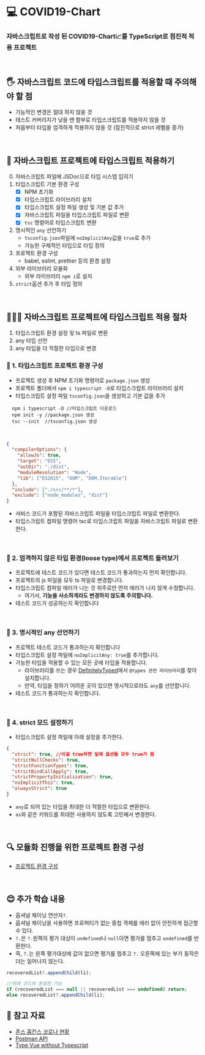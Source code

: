 # 💻 COVID19-Chart

### 자바스크립트로 작성 된 COVID19-Chart📈를 TypeScript로 점진적 적용 프로젝트

<br />

## 🖐 자바스크립트 코드에 타입스크립트를 적용할 때 주의해야 할 점

- 기능적인 변경은 절대 하지 않을 것
- 테스트 커버리지가 낮을 땐 함부로 타입스크립트를 적용하지 않을 것
- 처음부터 타입을 엄격하게 적용하지 않을 것 (점진적으로 strict 레벨을 증가)

<br />

## 📖 자바스크립트 프로젝트에 타입스크립트 적용하기

0. 자바스크립트 파일에 JSDoc으로 타입 시스텝 입히기
1. 타입스크립트 기본 환경 구성
   - [x] NPM 초기화
   - [x] 타입스크립트 라이브러리 설치
   - [x] 타입스크립트 설정 파일 생성 및 기본 값 추가
   - [x] 자바스크립트 파일을 타입스크립트 파일로 변환
   - [x] `tsc` 명령어로 타입스크립트 변환
2. 명시적인 `any` 선언하기
   - `tsconfig.json`파일에 `noImplicitAny`값을 `true`로 추가
   - 가능한 구체적인 타입으로 타입 정의
3. 프로젝트 환경 구성
   - babel, eslint, prettier 등의 환경 설정
4. 외부 라이브러리 모듈화
   - 외부 라이브러리 `npm i`로 설치
5. `strict`옵션 추가 후 타입 정의

<br />

## 👨🏻‍💻 자바스크립트 프로젝트에 타입스크립트 적용 절차

1. 타입스크립트 환경 설정 및 ts 파일로 변환
2. any 타입 선언
3. any 타입을 더 적절한 타입으로 변경

### 🏃 1. 타입스크립트 프로젝트 환경 구성

- 프로젝트 생성 후 NPM 초기화 명령어로 `package.json` 생성
- 프로젝트 폴더에서 `npm i typescript -D`로 타입스크립트 라이브러리 설치
- 타입스크립트 설정 파일 `tsconfig.json`을 생성하고 기본 값을 추가

```
  npm i typescript -D //타입스크립트 다운로드
  npm init -y //package.json 생성
  tsc --init  //tsconfig.json 생성
```

<br />

```json
{
  "compilerOptions": {
    "allowJs": true,
    "target": "ES5",
    "outDir": "./dist",
    "moduleResolution": "Node",
    "lib": ["ES2015", "DOM", "DOM.Iterable"]
  },
  "include": ["./src/**/*"],
  "exclude": ["node_modules", "dist"]
}
```

- 서비스 코드가 포함된 자바스크립트 파일을 타입스크립트 파일로 변환한다.
- 타입스크립트 컴파일 명령어 tsc로 타입스크립트 파일을 자바스크립트 파일로 변환한다.

<br />

### 🏃 2. 엄격하지 않은 타입 환경(loose type)에서 프로젝트 돌려보기

- 프로젝트에 테스트 코드가 있다면 테스트 코드가 통과하는지 먼저 확인합니다.
- 프로젝트의 js 파일을 모두 ts 파일로 변경합니다.
- 타입스크립트 컴파일 에러가 나는 것 위주로만 먼저 에러가 나지 않게 수정합니다.
  - 여기서, **기능을 사소하게라도 변경하지 않도록 주의합니다.**
- 테스트 코드가 성공하는지 확인합니다

<br />

### 🏃 3. 명시적인 any 선언하기

- 프로젝트 테스트 코드가 통과하는지 확인합니다
- 타입스크립트 설정 파일에 `noImplicitAny: true`를 추가합니다.
- 가능한 타입을 적용할 수 있는 모든 곳에 타입을 적용합니다.
  - 라이브러리를 쓰는 경우 [DefinitelyTyped](https://definitelytyped.org/)에서 `@types 관련 라이브러리`를 찾아 설치합니다.
  - 만약, 타입을 정하기 어려운 곳이 있으면 명시적으로라도 `any`를 선언합니다.
- 테스트 코드가 통과하는지 확인합니다.

<br />

### 🏃 4. strict 모드 설정하기

- 타입스크립트 설정 파일에 아래 설정을 추가한다.

```json
{
  "strict": true, //이걸 true하면 밑에 옵션들 모두 true가 됨
  "strictNullChecks": true,
  "strictFunctionTypes": true,
  "strictBindCallApply": true,
  "strictPropertyInitialization": true,
  "noImplicitThis": true,
  "alwaysStrict": true
}
```

- `any`로 되어 있는 타입을 최대한 더 적절한 타입으로 변환한다.
- `as`와 같은 키워드를 최대한 사용하지 않도록 고민해서 변경한다.

<br />

## 🔍 모듈화 진행을 위한 프로젝트 환경 구성

- [프로젝트 환경 구성]()

<br />

## 😊 추가 학습 내용

- 옵셔널 체이닝 연산자`?.`
- 옵셔널 체이닝을 사용하면 프로퍼티가 없는 중첩 객체를 에러 없이 안전하게 접근할 수 있다.
- `?.`은 `?.`왼쪽의 평가 대상이 `undefined`나 `null`이면 평가를 멈추고 `undefined`를 반환한다.
- 즉, `?.`는 왼쪽 평가대상에 값이 없으면 평가를 멈추고 `?.` 오른쪽에 있는 부가 동작은 더는 일어나지 않는다.

```ts
recoveredList?.appendChild(li);

//위에 코드와 동일한 기능
if (recoveredList === null || recoveredList === undefined) return;
else recoveredList?.appendChild(li);
```

## 📃 참고 자료

- [존스 홉킨스 코로나 현황](https://www.arcgis.com/apps/opsdashboard/index.html#/bda7594740fd40299423467b48e9ecf6)
- [Postman API](https://documenter.getpostman.com/view/10808728/SzS8rjbc?version=latest#27454960-ea1c-4b91-a0b6-0468bb4e6712)
- [Type Vue without Typescript](https://blog.usejournal.com/type-vue-without-typescript-b2b49210f0b)

<br />
